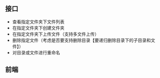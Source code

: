 ## 接口
* 查看指定文件夹下文件列表
* 在指定文件夹下创建文件夹
* 在指定文件夹下上传文件（支持多文件上传）
* 删除指定文件（考虑是否要支持删除目录【要递归删除目录下的子目录和文件】）
* 对目录或文件进行重命名

## 前端
